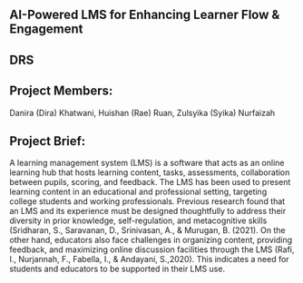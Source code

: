 ## AI-Powered LMS for Enhancing Learner Flow & Engagement
## DRS
## Project Members: 
Danira (Dira) Khatwani, Huishan (Rae) Ruan, Zulsyika (Syika) Nurfaizah

## Project Brief:  
A learning management system (LMS) is a software that acts as an online learning hub that hosts learning content, tasks, assessments, collaboration between pupils, scoring, and feedback. The LMS has been used to present learning content in an educational and professional setting, targeting college students and working professionals. Previous research found that an LMS and its experience must be designed thoughtfully to address their diversity in prior knowledge, self-regulation, and metacognitive skills (Sridharan, S., Saravanan, D., Srinivasan, A., & Murugan, B. (2021). On the other hand, educators also face challenges in organizing content, providing feedback, and maximizing online discussion facilities through the LMS (Rafi, I., Nurjannah, F., Fabella, I., & Andayani, S.,2020). This indicates a need for students and educators to be supported in their LMS use.


